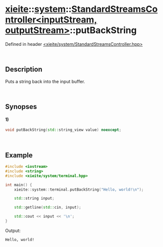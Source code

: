 # [xieite](../../../xieite.md)\:\:[system](../../../system.md)\:\:[StandardStreamsController\<inputStream, outputStream\>](../../StandardStreamsController.md)\:\:putBackString
Defined in header [<xieite/system/StandardStreamsController.hpp>](../../../../include/xieite/system/StandardStreamsController.hpp)

&nbsp;

## Description
Puts a string back into the input buffer.

&nbsp;

## Synopses
#### 1)
```cpp
void putBackString(std::string_view value) noexcept;
```

&nbsp;

## Example
```cpp
#include <iostream>
#include <string>
#include <xieite/system/terminal.hpp>

int main() {
    xieite::system::terminal.putBackString("Hello, world!\n");

    std::string input;

    std::getline(std::cin, input);

    std::cout << input << '\n';
}
```
Output:
```
Hello, world!
```
